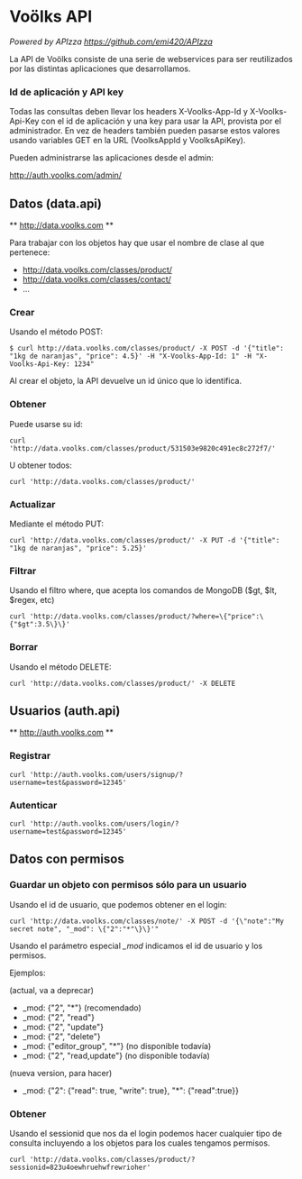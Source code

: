 # Voölks API

 _Powered by APIzza https://github.com/emi420/APIzza_ 

 La API de Voölks consiste de una serie de webservices para ser reutilizados por las distintas aplicaciones que desarrollamos.


### Id de aplicación y API key

Todas las consultas deben llevar los headers X-Voolks-App-Id y X-Voolks-Api-Key con el id de aplicación y una key para usar la API, provista por el administrador. En vez de headers también pueden pasarse estos valores usando variables GET en la URL (VoolksAppId y VoolksApiKey).

Pueden administrarse las aplicaciones desde el admin:

http://auth.voolks.com/admin/

## Datos (data.api)

** http://data.voolks.com **

Para trabajar con los objetos hay que usar el nombre de clase al que pertenece:

* http://data.voolks.com/classes/product/
* http://data.voolks.com/classes/contact/
* ...

### Crear

Usando el método POST:

    $ curl http://data.voolks.com/classes/product/ -X POST -d '{"title": "1kg de naranjas", "price": 4.5}' -H "X-Voolks-App-Id: 1" -H "X-Voolks-Api-Key: 1234"

Al crear el objeto, la API devuelve un id único que lo identifica.

### Obtener

Puede usarse su id:

    curl 'http://data.voolks.com/classes/product/531503e9820c491ec8c272f7/'

U obtener todos:

    curl 'http://data.voolks.com/classes/product/' 
      
### Actualizar

Mediante el método PUT:

    curl 'http://data.voolks.com/classes/product/' -X PUT -d '{"title": "1kg de naranjas", "price": 5.25}'

### Filtrar

Usando el filtro where, que acepta los comandos de MongoDB ($gt, $lt, $regex, etc)
	
	curl 'http://data.voolks.com/classes/product/?where=\{"price":\{"$gt":3.5\}\}'

### Borrar

Usando el método DELETE:

    curl 'http://data.voolks.com/classes/product/' -X DELETE 


## Usuarios (auth.api)

** http://auth.voolks.com **
    
### Registrar

	curl 'http://auth.voolks.com/users/signup/?username=test&password=12345'

### Autenticar

	curl 'http://auth.voolks.com/users/login/?username=test&password=12345'


## Datos con permisos

### Guardar un objeto con permisos sólo para un usuario

Usando el id de usuario, que podemos obtener en el login:

	curl 'http://data.voolks.com/classes/note/' -X POST -d '{\"note":"My secret note", "_mod": \{"2":"*"\}\}'" 

Usando el parámetro especial *_mod* indicamos el id de usuario y los permisos.

Ejemplos:

(actual, va a deprecar)

* _mod: {"2", "*"} (recomendado)
* _mod: {"2", "read"}
* _mod: {"2", "update"}
* _mod: {"2", "delete"}
* _mod: {"editor_group", "*"} (no disponible todavía)
* _mod: {"2", "read,update"} (no disponible todavía)

(nueva version, para hacer)

* _mod: {"2": {"read": true, "write": true}, "*": {"read":true}} 

### Obtener 

Usando el sessionid que nos da el login podemos hacer cualquier tipo de consulta incluyendo a los objetos para los cuales tengamos permisos.

    curl 'http://data.voolks.com/classes/product/?sessionid=823u4oewhruehwfrewrioher'